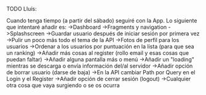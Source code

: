 TODO Lluís:

Cuando tenga tiempo (a partir del sábado) seguiré con la App. Lo siguiente que intentaré añadir es:
->Dashboard
->Fragments y navigation
->Splashscreen
->Guardar usuario después de iniciar sesión por primera vez
->Pulir un poco más todo el tema de la API
->Fotos de perfil para los usuarios
->Ordenar a los usuarios por puntuación en la lista (para que sea un ranking)
->Añadir más cosas al register (rollo email y esas cosas que puedan faltar)
->Añadir alguna pantalla más o menú
->Añadir un "loading" mientras se descarga o envía información del/al servidor
->Añadir opción de borrar usuario (darse de baja) 
->En la API cambiar Path por Query en el Login y el Register 
->Añadir opción de cerrar sesión (logout) 
->Cualquier otra cosa que vaya surgiendo o se os ocurra
